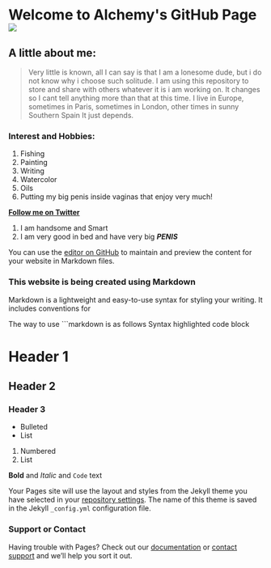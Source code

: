 # Welcome to Alchemy's GitHub Page![](https://avatars1.githubusercontent.com/u/36443429?s=96&v=4)


##  **A little about me**:  
>Very little is known, all I can say is that I am a lonesome dude, but i do not know why i choose such solitude. 
I am using this repository to store and share with others whatever it is i am working on. It changes so I cant tell anything more than that at this time. 
I live in Europe, sometimes in Paris, sometimes in London, other times in sunny Southern Spain It just depends. 

###  Interest and Hobbies:
1.  Fishing
1.  Painting
1.  Writing
2.  Watercolor
2.  Oils
2. Putting my big penis inside vaginas that enjoy very much!



[****Follow me on Twitter****](https://twitter.com/MeMontecristo) 

1. I am handsome and Smart
1. I am very good in bed and have very big *******PENIS*******







































You can use the [editor on GitHub](https://github.com/OraculoML/Alchemy/edit/master/index.md) to maintain and preview the content for your website in Markdown files.

### This website is being created using Markdown

Markdown is a lightweight and easy-to-use syntax for styling your writing. It includes conventions for

The way to use ```markdown is as follows
Syntax highlighted code block

# Header 1
## Header 2
### Header 3

- Bulleted
- List

1. Numbered
2. List

**Bold** and _Italic_ and `Code` text




Your Pages site will use the layout and styles from the Jekyll theme you have selected in your [repository settings](https://github.com/OraculoML/Alchemy/settings). The name of this theme is saved in the Jekyll `_config.yml` configuration file.

### Support or Contact

Having trouble with Pages? Check out our [documentation](https://help.github.com/categories/github-pages-basics/) or [contact support](https://github.com/contact) and we’ll help you sort it out.
